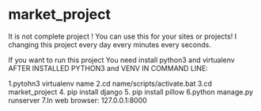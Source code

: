 # market_project


It is not complete project !
You can use this for your sites or projects!
I changing this project every day every minutes every seconds.

If you want to run this project 
You need install python3 and virtualenv
AFTER INSTALLED PYTHON3 and VENV
IN COMMAND LINE:

1.pytohn3 virtualenv name
2.cd name/scripts/activate.bat
3.cd market_project
4. pip install django
5. pip install pillow
6.python manage.py runserver
7.In web browser: 127.0.0.1:8000
